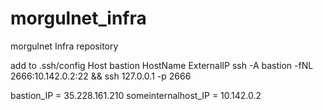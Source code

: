 # morgulnet_infra
morgulnet Infra repository

add to .ssh/config Host bastion HostName ExternalIP 
ssh -A bastion -fNL 2666:10.142.0.2:22 && ssh 127.0.0.1 -p 2666

bastion_IP = 35.228.161.210
someinternalhost_IP = 10.142.0.2 
